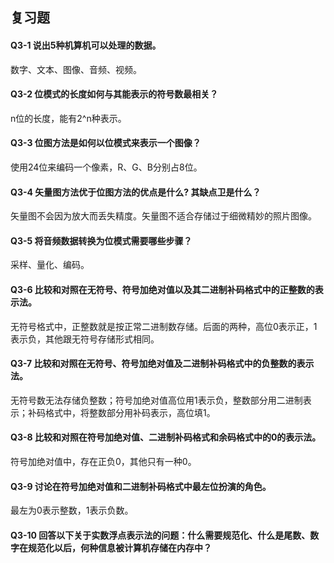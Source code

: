 ## 复习题
#### Q3-1 说出5种机算机可以处理的数据。
数字、文本、图像、音频、视频。

#### Q3-2 位模式的长度如何与其能表示的符号数最相关？
n位的长度，能有2^n种表示。

#### Q3-3 位图方法是如何以位模式来表示一个图像？
使用24位来编码一个像素，R、G、B分别占8位。

#### Q3-4 矢量图方法优于位图方法的优点是什么? 其缺点卫是什么？
矢量图不会因为放大而丢失精度。矢量图不适合存储过于细微精妙的照片图像。

#### Q3-5 将音频数据转换为位模式需要哪些步骤？
采样、量化、编码。

#### Q3-6 比较和对照在无符号、符号加绝对值以及其二进制补码格式中的正整数的表示法。
无符号格式中，正整数就是按正常二进制数存储。后面的两种，高位0表示正，1表示负，其他跟无符号存储形式相同。

#### Q3-7 比较和对照在无符号、符号加绝对值及二进制补码格式中的负整数的表示法。
无符号数无法存储负整数；符号加绝对值高位用1表示负，整数部分用二进制表示；补码格式中，将整数部分用补码表示，高位填1。

#### Q3-8 比较和对照在符号加绝对值、二进制补码格式和余码格式中的0的表示法。
符号加绝对值中，存在正负0，其他只有一种0。

#### Q3-9 讨论在符号加绝对值和二进制补码格式中最左位扮演的角色。
最左为0表示整数，1表示负数。

#### Q3-10 回答以下关于实数浮点表示法的问题：什么需要规范化、什么是尾数、数字在规范化以后，何种信息被计算机存储在内存中？
